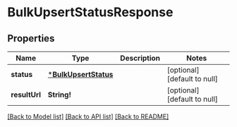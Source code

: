 # BulkUpsertStatusResponse

## Properties
Name | Type | Description | Notes
------------ | ------------- | ------------- | -------------
**status** | [***BulkUpsertStatus**](BulkUpsertStatus.md) |  | [optional] [default to null]
**resultUrl** | **String!** |  | [optional] [default to null]

[[Back to Model list]](../README.md#documentation-for-models) [[Back to API list]](../README.md#documentation-for-api-endpoints) [[Back to README]](../README.md)


